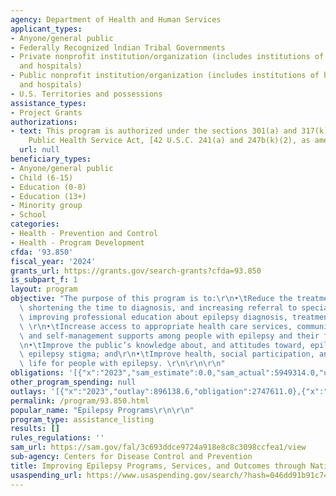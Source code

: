 ```yaml
---
agency: Department of Health and Human Services
applicant_types:
- Anyone/general public
- Federally Recognized lndian Tribal Governments
- Private nonprofit institution/organization (includes institutions of higher education
  and hospitals)
- Public nonprofit institution/organization (includes institutions of higher education
  and hospitals)
- U.S. Territories and possessions
assistance_types:
- Project Grants
authorizations:
- text: This program is authorized under the sections 301(a) and 317(k)(2) of the
    Public Health Service Act, [42 U.S.C. 241(a) and 247b(k)(2), as amended].
  url: null
beneficiary_types:
- Anyone/general public
- Child (6-15)
- Education (0-8)
- Education (13+)
- Minority group
- School
categories:
- Health - Prevention and Control
- Health - Program Development
cfda: '93.850'
fiscal_year: '2024'
grants_url: https://grants.gov/search-grants?cfda=93.850
is_subpart_f: 1
layout: program
objective: "The purpose of this program is to:\r\n•\tReduce the treatment gap (i.e.,\
  \ shortening the time to diagnosis, and increasing referral to specialty care) by\
  \ improving professional education about epilepsy diagnosis, treatment, and management);\
  \ \r\n•\tIncrease access to appropriate health care services, community resources,\
  \ and self-management supports among people with epilepsy and their families;  \r\
  \n•\tImprove the public’s knowledge about, and attitudes toward, epilepsy to reduce\
  \ epilepsy stigma; and\r\n•\tImprove health, social participation, and quality of\
  \ life for people with epilepsy. \r\n\r\n\r\n"
obligations: '[{"x":"2023","sam_estimate":0.0,"sam_actual":5949314.0,"usa_spending_actual":5949314.0},{"x":"2024","sam_estimate":0.0,"sam_actual":6197563.0,"usa_spending_actual":6197563.0},{"x":"2025","sam_estimate":0.0,"sam_actual":4699314.0,"usa_spending_actual":0.0}]'
other_program_spending: null
outlays: '[{"x":"2023","outlay":896138.6,"obligation":2747611.0},{"x":"2024","outlay":0.0,"obligation":0.0},{"x":"2025","outlay":0.0,"obligation":0.0}]'
permalink: /program/93.850.html
popular_name: "Epilepsy Programs\r\n\r\n"
program_type: assistance_listing
results: []
rules_regulations: ''
sam_url: https://sam.gov/fal/3c693ddce9724a918e8c8c3098ccfea1/view
sub-agency: Centers for Disease Control and Prevention
title: Improving Epilepsy Programs, Services, and Outcomes through National Partnerships
usaspending_url: https://www.usaspending.gov/search/?hash=046dd91b91c749d0cb8194991497ccd3
---
```

